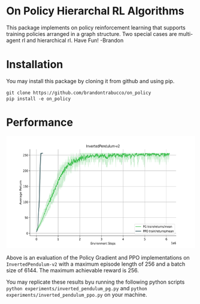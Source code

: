 # On Policy Hierarchal RL Algorithms

This package implements on policy reinforcement learning that supports training policies arranged in a graph structure. Two special cases are multi-agent rl and hierarchical rl. Have Fun! -Brandon

# Installation

You may install this package by cloning it from github and using pip.

```
git clone https://github.com/brandontrabucco/on_policy
pip install -e on_policy
```

# Performance

<p align="center">
    <img src="./img/inverted_pendulum.svg" alt="Inverted Pendulum" width="600" height="300" />
</p>

Above is an evaluation of the Policy Gradient and PPO implementations on `InvertedPendulum-v2` with a maximum episode length of 256 and a batch size of 6144. The maximum achievable reward is 256.

You may replicate these results byu running the following python scripts `python experiments/inverted_pendulum_pg.py` and `python experiments/inverted_pendulum_ppo.py` on your machine.
